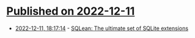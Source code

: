 # [Published on 2022-12-11](index.md)

* [2022-12-11, 18:17:14](https://lobste.rs/s/xtgvgp/sqlean_ultimate_set_sqlite_extensions) - [SQLean: The ultimate set of SQLite extensions](https://github.com/nalgeon/sqlean)
